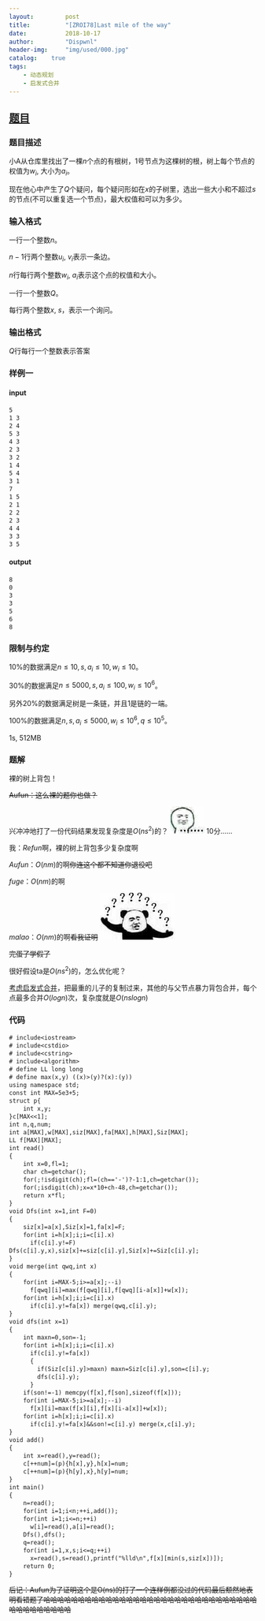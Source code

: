 ```yaml
---
layout:         post
title:          "[ZROI78]Last mile of the way"
date:           2018-10-17
author:         "Dispwnl"
header-img:     "img/used/000.jpg"
catalog:    true
tags:
    - 动态规划
    - 启发式合并
---
```

## [题目](http://www.zhengruioi.com/problem/78)
### 题目描述
小A从仓库里找出了一棵$n$个点的有根树，1号节点为这棵树的根，树上每个节点的权值为$w_i$, 大小为$a_i$。

现在他心中产生了$Q$个疑问，每个疑问形如在$x$的子树里，选出一些大小和不超过$s$的节点(不可以重复选一个节点)，最大权值和可以为多少。

### 输入格式
一行一个整数$n$。

$n - 1$行两个整数$u_i$, $v_i$表示一条边。

$n$行每行两个整数$w_i$, $a_i$表示这个点的权值和大小。

一行一个整数$Q$。

每行两个整数$x$, $s$，表示一个询问。

### 输出格式
$Q$行每行一个整数表示答案

### 样例一
#### input
```
5
1 3
2 4
5 3
4 3
2 3
3 2
1 4
5 4
3 1
7
1 5
2 1 
2 2
2 3
4 4
3 3
3 5
```
#### output
```
8
0
3
3
5
6
8
```
### 限制与约定
$10\%$的数据满足$n \leq 10, s, a_i \leq 10, w_i \leq 10$。

$30\%$的数据满足$n \leq 5000, s, a_i \leq 100, w_i \leq 10^6$。

另外$20\%$的数据满足树是一条链，并且$1$是链的一端。

$100\%$的数据满足$n, s, a_i \leq 5000, w_i \leq 10^6, q \leq 10^5$。

1s, 512MB
### 题解
裸的树上背包！

~~Aufun：这么裸的题你也做？~~

兴冲冲地打了一份代码结果发现复杂度是$O(ns^2)$的？
![](/img/1213.jpg)
$10$分……

我：$Refun$啊，裸的树上背包多少复杂度啊

$Aufun$：$O(nm)$的啊~~你连这个都不知道你退役吧~~

$fuge$：$O(nm)$的啊

$malao$：$O(nm)$的啊~~看我证明~~
![](/img/？？？？？.jpg)

~~完蛋了学假了~~

很好假设ta是$O(ns^2)$的，怎么优化呢？

[考虑启发式合并](https://blog.csdn.net/FYOIER/article/details/80955345)，把最重的儿子的复制过来，其他的与父节点暴力背包合并，每个点最多合并$O(logn)$次，复杂度就是$O(nslogn)$

### 代码
```
# include<iostream>
# include<cstdio>
# include<cstring>
# include<algorithm>
# define LL long long
# define max(x,y) ((x)>(y)?(x):(y))
using namespace std;
const int MAX=5e3+5;
struct p{
	int x,y;
}c[MAX<<1];
int n,q,num;
int a[MAX],w[MAX],siz[MAX],fa[MAX],h[MAX],Siz[MAX];
LL f[MAX][MAX];
int read()
{
	int x=0,fl=1;
	char ch=getchar();
	for(;!isdigit(ch);fl=(ch=='-')?-1:1,ch=getchar());
	for(;isdigit(ch);x=x*10+ch-48,ch=getchar());
	return x*fl;
}
void Dfs(int x=1,int F=0)
{
	siz[x]=a[x],Siz[x]=1,fa[x]=F;
	for(int i=h[x];i;i=c[i].x)
	  if(c[i].y!=F) Dfs(c[i].y,x),siz[x]+=siz[c[i].y],Siz[x]+=Siz[c[i].y];
}
void merge(int qwq,int x)
{
	for(int i=MAX-5;i>=a[x];--i)
	  f[qwq][i]=max(f[qwq][i],f[qwq][i-a[x]]+w[x]);
	for(int i=h[x];i;i=c[i].x)
	  if(c[i].y!=fa[x]) merge(qwq,c[i].y);
}
void dfs(int x=1)
{
	int maxn=0,son=-1;
	for(int i=h[x];i;i=c[i].x)
	  if(c[i].y!=fa[x])
	  {
	  	if(Siz[c[i].y]>maxn) maxn=Siz[c[i].y],son=c[i].y;
	  	dfs(c[i].y);
	  }
	if(son!=-1) memcpy(f[x],f[son],sizeof(f[x]));
	for(int i=MAX-5;i>=a[x];--i)
	  f[x][i]=max(f[x][i],f[x][i-a[x]]+w[x]);
	for(int i=h[x];i;i=c[i].x)
	  if(c[i].y!=fa[x]&&son!=c[i].y) merge(x,c[i].y);
}
void add()
{
	int x=read(),y=read();
	c[++num]=(p){h[x],y},h[x]=num;
	c[++num]=(p){h[y],x},h[y]=num;
}
int main()
{
	n=read();
	for(int i=1;i<n;++i,add());
	for(int i=1;i<=n;++i)
	  w[i]=read(),a[i]=read();
	Dfs(),dfs();
	q=read();
	for(int i=1,x,s;i<=q;++i)
	  x=read(),s=read(),printf("%lld\n",f[x][min(s,siz[x])]);
	return 0;
}
```
~~后记：Aufun为了证明这个是O(ns)的打了一个连样例都没过的代码最后颓然地表明看错题了哈哈哈哈哈哈哈哈哈哈哈哈哈哈哈哈哈哈哈哈哈哈哈哈哈哈哈哈哈哈哈哈哈哈哈哈哈哈哈哈~~
